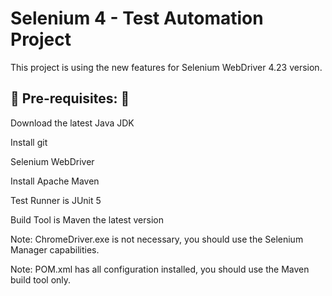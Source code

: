 # Selenium 4 - Test Automation Project
This project is using the new features for Selenium WebDriver 4.23 version.

## 🏀 Pre-requisites: 🏀

Download the latest Java JDK 

Install git 

Selenium WebDriver 

Install Apache Maven 

Test Runner is JUnit 5 

Build Tool is Maven the latest version

Note: ChromeDriver.exe is not necessary, you should use the Selenium Manager capabilities.

Note: POM.xml has all configuration installed, you should use the Maven build tool only.
